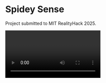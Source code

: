 # Spidey Sense
Project submitted to MIT RealityHack 2025. 

<video src="https://github.com/TEAM-PICKLE/SpideySense/blob/main/Images/Projectspideysense.mp4" />


Gain the super power of Spidey Sense!
Project Spidey Sense uses haptic motors - aka spidey sensors - to send spatial data straight to your cranium, no audio-visual cues needed. Our extra-sensory haptic headband lets you **FEEL** anything approaching from any direction.

**Problem Statement**: In XR (Extended Reality) spaces, providing spatial and directional feedback without relying on audio or visual cues presents a significant challenge. As a result, individuals with audio-visual disabilities often struggle to navigate and interact effectively within these environments. The need for a system that communicates distance and direction through alternative sensory channels is essential.

**Motivation**: The motivation behind this project stems from the concept of vehicular communication systems, which measure the proximity between vehicles and potential obstacles or collisions. This idea can be adapted for individuals with audio-visual disabilities in XR spaces. By leveraging haptic feedback as a sensory substitute, we aim to create a system that allows users to perceive spatial relationships and avoid collisions, enhancing their experience and interaction in immersive environments. 

**Objectives**: 
* Provide Haptic Sensory Feedback: To utilize haptic feedback as a mechanism to guide users' awareness towards potential obstacles and target directions. This form of tactile feedback offers a non-visual, non-auditory alternative that can communicate proximity and direction effectively.

* Demonstrate Practical Application: To develop a simple yet impactful technical demonstration that showcases the potential use of haptic feedback for spatial and directional awareness. This demonstration will highlight how the technology can be integrated into XR spaces to assist users with audio-visual disabilities.

A detailed description of components and softwares used can be found in "PROJECT SPIDEY SENSE- Hardware Components and Software Stack.pdf".

## ⚙️ Hardware Requirements
* 3D Printed Hip Hub (CAD Files provided in the "CAD Files" folder).
* [Meta Quest (tested on Meta Quest 3)](https://www.meta.com/quest/quest-3/)
* [ESP32-C3](https://www.digikey.com/en/products/detail/espressif-systems/ESP32-C3-DEVKITM-1U/15198974?gQT=2)
* [DRV8833 Dual DC Motor Driver](https://electropeak.com/drv8833-dual-motor-driver) x3
* [DC Pancake-Style Vibration Motor](https://www.digikey.com/en/products/detail/adafruit-industries-llc/1201/5353637?gQT=1) x6
* [Micro USB Breakout](https://www.sparkfun.com/sparkfun-microb-usb-breakout.html?gQT=1) x2
* [Potentiometer](https://www.digikey.com/en/products/detail/cts-electrocomponents/026TB32R103B1A1/203780)

## 🛠️ Hardware Components
### Hip Hub
<img src="Images/Circuit Box.gif" alt="Hip Hub" width="50%"/>

### Wiring Diagram - ESP32
<img src="Images/Spidey_circuit.png" alt="Circuit Design" width="\linewidth"/>

### Wiring Diagram - Hip Hub
<img src="Images/Circuit of motors.png" alt="Hip Hub" width="\linewidth"/>

## 🏷️ License
This repository is released under the MIT license.

## 🙏 Contributors
This work was done by Cheyenne Amil, Max Chen, Mahdiar Edraki, Marie Leung, Yashaswi Prasannakumar.